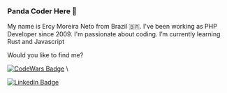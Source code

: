 ### Panda Coder Here 👋

My name is Ercy Moreira Neto from Brazil 🇧🇷. I've been working as PHP Developer since 2009. I'm passionate about coding. I’m currently learning Rust and Javascript 

Would you like to find me?

[![CodeWars Badge](https://www.codewars.com/users/panda-coder/badges/large)](https://www.codewars.com/users/panda-coder) \


[![Linkedin Badge](https://img.shields.io/badge/-LinkedIn-blue?style=flat-square&logo=Linkedin&logoColor=white&link=https://www.linkedin.com/in/ercymneto)](https://www.linkedin.com/in/ercymneto/)


<!--
**panda-coder/panda-coder** is a ✨ _special_ ✨ repository because its `README.md` (this file) appears on your GitHub profile.

Here are some ideas to get you started:

- 🔭 I’m currently working on ...
- 🌱 I’m currently learning ...
- 👯 I’m looking to collaborate on ...
- 🤔 I’m looking for help with ...
- 💬 Ask me about ...
- 📫 How to reach me: ...
- 😄 Pronouns: ...
- ⚡ Fun fact: ...
-->
